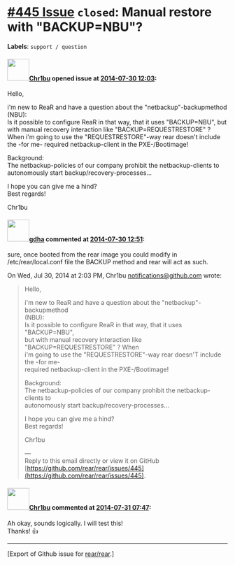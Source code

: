 [\#445 Issue](https://github.com/rear/rear/issues/445) `closed`: Manual restore with "BACKUP=NBU"?
==================================================================================================

**Labels**: `support / question`

#### <img src="https://avatars.githubusercontent.com/u/8309545?v=4" width="50">[Chr1bu](https://github.com/Chr1bu) opened issue at [2014-07-30 12:03](https://github.com/rear/rear/issues/445):

Hello,

i'm new to ReaR and have a question about the "netbackup"-backupmethod
(NBU):  
Is it possible to configure ReaR in that way, that it uses "BACKUP=NBU",
but with manual recovery interaction like "BACKUP=REQUESTRESTORE" ? When
i'm going to use the "REQUESTRESTORE"-way rear doesn't include the -for
me- required netbackup-client in the PXE-/Bootimage!

Background:  
The netbackup-policies of our company prohibit the netbackup-clients to
autonomously start backup/recovery-processes...

I hope you can give me a hind?  
Best regards!

Chr1bu

#### <img src="https://avatars.githubusercontent.com/u/888633?u=cdaeb31efcc0048d3619651aa18dd4b76e636b21&v=4" width="50">[gdha](https://github.com/gdha) commented at [2014-07-30 12:51](https://github.com/rear/rear/issues/445#issuecomment-50609574):

sure, once booted from the rear image you could modify in  
/etc/rear/local.conf file the BACKUP method and rear will act as such.

On Wed, Jul 30, 2014 at 2:03 PM, Chr1bu <notifications@github.com>
wrote:

> Hello,
>
> i'm new to ReaR and have a question about the
> "netbackup"-backupmethod  
> (NBU):  
> Is it possible to configure ReaR in that way, that it uses
> "BACKUP=NBU",  
> but with manual recovery interaction like "BACKUP=REQUESTRESTORE" ?
> When  
> i'm going to use the "REQUESTRESTORE"-way rear doesn'T include the
> -for me-  
> required netbackup-client in the PXE-/Bootimage!
>
> Background:  
> The netbackup-policies of our company prohibit the netbackup-clients
> to  
> autonomously start backup/recovery-processes...
>
> I hope you can give me a hind?  
> Best regards!
>
> Chr1bu
>
> —  
> Reply to this email directly or view it on GitHub  
> [https://github.com/rear/rear/issues/445](https://github.com/rear/rear/issues/445).

#### <img src="https://avatars.githubusercontent.com/u/8309545?v=4" width="50">[Chr1bu](https://github.com/Chr1bu) commented at [2014-07-31 07:47](https://github.com/rear/rear/issues/445#issuecomment-50727193):

Ah okay, sounds logically. I will test this!  
Thanks! 👍

------------------------------------------------------------------------

\[Export of Github issue for
[rear/rear](https://github.com/rear/rear).\]
